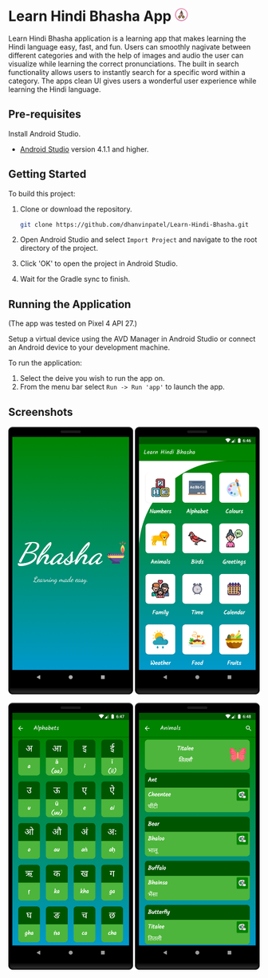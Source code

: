 # **Learn Hindi Bhasha App** <img width="26" src="screenshots/app_icon.png">

Learn Hindi Bhasha application is a learning app that makes learning the Hindi language easy, fast, and fun. Users can smoothly nagivate between different categories and with the help of images and audio the user can visualize while learning the correct pronunciations. The built in search functionality allows users to instantly search for a specific word within a category. The apps clean UI gives users a wonderful user experience while learning the Hindi language.

## **Pre-requisites**
Install Android Studio.

* [Android Studio](https://developer.android.com/studio) version 4.1.1 and higher.


## **Getting Started**
To build this project:

1. Clone or download the repository.
    ```bash
    git clone https://github.com/dhanvinpatel/Learn-Hindi-Bhasha.git
    ```
2. Open Android Studio and select `Import Project` and navigate to the root directory of the project.

3. Click 'OK' to open the project in Android Studio.

4. Wait for the Gradle sync to finish.

## **Running the Application**
(The app was tested on Pixel 4 API 27.)

Setup a virtual device using the AVD Manager in Android Studio or connect an Android device to your development machine.

To run the application:
1. Select the deive you wish to run the app on.
2. From the menu bar select `Run -> Run 'app'` to launch the app.


## **Screenshots**

<img width="250" src="screenshots/main_screen.png"> <img width="250" src="screenshots/home_screen.png">


<img width="250" src="screenshots/alphabet_category.png"> <img width="250" src="screenshots/animal_category.png">


